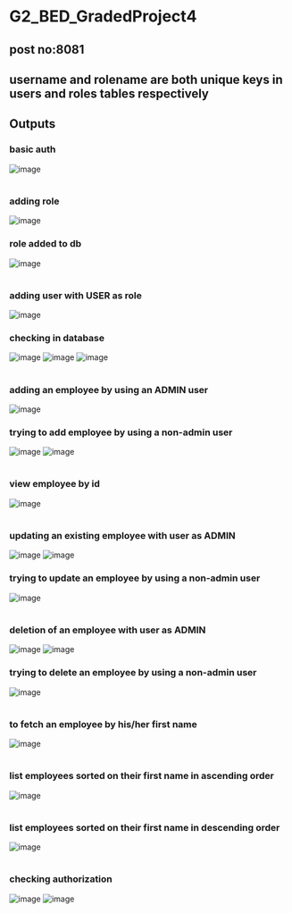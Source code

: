 # G2_BED_GradedProject4
## post no:8081
## username and rolename are both unique keys in users and roles tables respectively 
## Outputs

### basic auth
![image](https://github.com/yogitha193/G2_BED_GradedProject4/assets/78747526/6f016042-34f2-4caa-a88c-7f9bc1ed9e3e)

#

### adding role
![image](https://github.com/yogitha193/G2_BED_GradedProject4/assets/78747526/eaecb3b8-81a6-4e68-a465-e4397e52b81c)
### role added to db
![image](https://github.com/yogitha193/G2_BED_GradedProject4/assets/78747526/4711a272-1fdb-48a0-952b-618cee3f19e4)

#

### adding user with USER as role
![image](https://github.com/yogitha193/G2_BED_GradedProject4/assets/78747526/5f3d8894-bbf3-4d33-a8ef-9f4cdd5b3b06)
### checking in database
![image](https://github.com/yogitha193/G2_BED_GradedProject4/assets/78747526/8cb53b7b-edc7-45c4-b01e-6815c4b46b5b)
![image](https://github.com/yogitha193/G2_BED_GradedProject4/assets/78747526/c6c8c3bf-5cb0-4519-9f80-8200c6b4d3bd)
![image](https://github.com/yogitha193/G2_BED_GradedProject4/assets/78747526/dbfb0d1d-b970-48a8-9efa-2a9b5d069afa)

#

### adding an employee by using an ADMIN user
![image](https://github.com/yogitha193/G2_BED_GradedProject4/assets/78747526/85bc9a3e-233d-4fc9-ac91-063bede694ba)

### trying to add employee by using a non-admin user
![image](https://github.com/yogitha193/G2_BED_GradedProject4/assets/78747526/7c5a2d5e-bda3-489a-920c-95b8e5a70df9)
![image](https://github.com/yogitha193/G2_BED_GradedProject4/assets/78747526/7f360078-c676-4f65-b4e0-7693ea34159a)

#

### view employee by id
![image](https://github.com/yogitha193/G2_BED_GradedProject4/assets/78747526/66821bad-1210-4e8f-a46f-cb512ae0c4a3)

#

### updating an existing employee with user as ADMIN
![image](https://github.com/yogitha193/G2_BED_GradedProject4/assets/78747526/edf86b58-98a6-4f8d-a398-6724778a6b82)
![image](https://github.com/yogitha193/G2_BED_GradedProject4/assets/78747526/3af528ff-8cd2-4e37-91c6-57a2d4fd342d)


### trying to update an employee by using a non-admin user
![image](https://github.com/yogitha193/G2_BED_GradedProject4/assets/78747526/303ad5b9-1790-4204-ab8b-8ead7f1815ac)

#

### deletion of an employee with user as ADMIN
![image](https://github.com/yogitha193/G2_BED_GradedProject4/assets/78747526/97230519-c797-4f21-98dc-e2d40a825188)
![image](https://github.com/yogitha193/G2_BED_GradedProject4/assets/78747526/7674dcc4-2560-437c-84f4-6329d5f33f11)


### trying to delete an employee by using a non-admin user
![image](https://github.com/yogitha193/G2_BED_GradedProject4/assets/78747526/655f244f-c699-4629-9175-054605b1f535)

#

### to fetch an employee by his/her first name
![image](https://github.com/yogitha193/G2_BED_GradedProject4/assets/78747526/c5932386-a9c0-424a-8964-6c0c8b0cb20a)

#

### list employees sorted on their first name in ascending order
![image](https://github.com/yogitha193/G2_BED_GradedProject4/assets/78747526/aff45dec-0cd2-4497-a2cf-3fe4de2fa197)

#
### list employees sorted on their first name in descending order
![image](https://github.com/yogitha193/G2_BED_GradedProject4/assets/78747526/013aee9a-c73a-44e3-a60f-9dc0397979d1)

#

### checking authorization
![image](https://github.com/yogitha193/G2_BED_GradedProject4/assets/78747526/8b36552f-b8c3-4895-87a3-03e217142753)
![image](https://github.com/yogitha193/G2_BED_GradedProject4/assets/78747526/5efe46d9-8f81-4c5c-bb3c-f08121e602a8)
